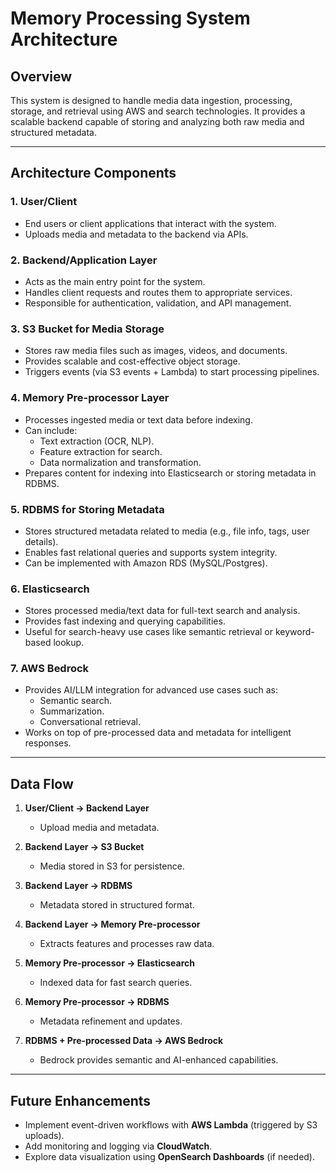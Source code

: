 # Memory Processing System Architecture

## Overview
This system is designed to handle media data ingestion, processing, storage, and retrieval using AWS and search technologies. It provides a scalable backend capable of storing and analyzing both raw media and structured metadata.

---

## Architecture Components

### 1. User/Client
- End users or client applications that interact with the system.
- Uploads media and metadata to the backend via APIs.

### 2. Backend/Application Layer
- Acts as the main entry point for the system.
- Handles client requests and routes them to appropriate services.
- Responsible for authentication, validation, and API management.

### 3. S3 Bucket for Media Storage
- Stores raw media files such as images, videos, and documents.
- Provides scalable and cost-effective object storage.
- Triggers events (via S3 events + Lambda) to start processing pipelines.

### 4. Memory Pre-processor Layer
- Processes ingested media or text data before indexing.
- Can include:
  - Text extraction (OCR, NLP).
  - Feature extraction for search.
  - Data normalization and transformation.
- Prepares content for indexing into Elasticsearch or storing metadata in RDBMS.

### 5. RDBMS for Storing Metadata
- Stores structured metadata related to media (e.g., file info, tags, user details).
- Enables fast relational queries and supports system integrity.
- Can be implemented with Amazon RDS (MySQL/Postgres).

### 6. Elasticsearch
- Stores processed media/text data for full-text search and analysis.
- Provides fast indexing and querying capabilities.
- Useful for search-heavy use cases like semantic retrieval or keyword-based lookup.

### 7. AWS Bedrock
- Provides AI/LLM integration for advanced use cases such as:
  - Semantic search.
  - Summarization.
  - Conversational retrieval.
- Works on top of pre-processed data and metadata for intelligent responses.

---

## Data Flow

1. **User/Client → Backend Layer**
   - Upload media and metadata.
   
2. **Backend Layer → S3 Bucket**
   - Media stored in S3 for persistence.

3. **Backend Layer → RDBMS**
   - Metadata stored in structured format.

4. **Backend Layer → Memory Pre-processor**
   - Extracts features and processes raw data.

5. **Memory Pre-processor → Elasticsearch**
   - Indexed data for fast search queries.

6. **Memory Pre-processor → RDBMS**
   - Metadata refinement and updates.

7. **RDBMS + Pre-processed Data → AWS Bedrock**
   - Bedrock provides semantic and AI-enhanced capabilities.

---

## Future Enhancements
- Implement event-driven workflows with **AWS Lambda** (triggered by S3 uploads).
- Add monitoring and logging via **CloudWatch**.
- Explore data visualization using **OpenSearch Dashboards** (if needed).

